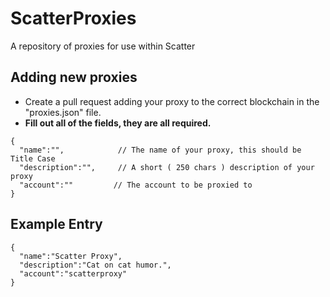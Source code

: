 # ScatterProxies
A repository of proxies for use within Scatter

## Adding new proxies

- Create a pull request adding your proxy to the correct blockchain in the "proxies.json" file. 
- **Fill out all of the fields, they are all required.**

```
{
  "name":"",            // The name of your proxy, this should be Title Case
  "description":"",     // A short ( 250 chars ) description of your proxy
  "account":""         // The account to be proxied to
}
```

## Example Entry

```
{
  "name":"Scatter Proxy",
  "description":"Cat on cat humor.",
  "account":"scatterproxy"
}
```
